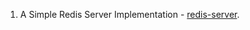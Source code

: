 1. A Simple Redis Server Implementation - [redis-server](https://github.com/goldenglorys/system-design-implementation-py/tree/main/redis-server#readme).
